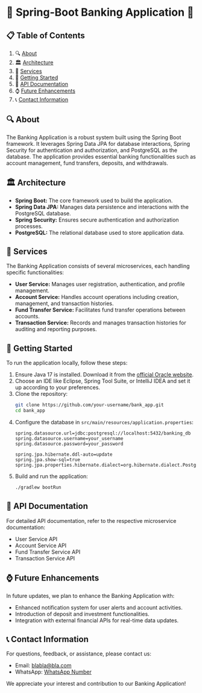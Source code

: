 # 🌟 Spring-Boot Banking Application 🌟

## 📋 Table of Contents
1. 🔍 [About](#about)
2. 🏛️ [Architecture](#architecture)
3. 🚀 [Services](#services)
4. 🚀 [Getting Started](#getting-started)
5. 📖 [API Documentation](#api-documentation)
6. ⌚ [Future Enhancements](#future-enhancements)
7. 📞 [Contact Information](#contact-information)

## 🔍 About
The Banking Application is a robust system built using the Spring Boot framework. It leverages Spring Data JPA for database interactions, Spring Security for authentication and authorization, and PostgreSQL as the database. The application provides essential banking functionalities such as account management, fund transfers, deposits, and withdrawals.

## 🏛️ Architecture
- **Spring Boot:** The core framework used to build the application.
- **Spring Data JPA:** Manages data persistence and interactions with the PostgreSQL database.
- **Spring Security:** Ensures secure authentication and authorization processes.
- **PostgreSQL:** The relational database used to store application data.

## 🚀 Services
The Banking Application consists of several microservices, each handling specific functionalities:
- **User Service:** Manages user registration, authentication, and profile management.
- **Account Service:** Handles account operations including creation, management, and transaction histories.
- **Fund Transfer Service:** Facilitates fund transfer operations between accounts.
- **Transaction Service:** Records and manages transaction histories for auditing and reporting purposes.

## 🚀 Getting Started
To run the application locally, follow these steps:

1. Ensure Java 17 is installed. Download it from the [official Oracle website](https://www.oracle.com/java/technologies/javase-jdk17-downloads.html).
2. Choose an IDE like Eclipse, Spring Tool Suite, or IntelliJ IDEA and set it up according to your preferences.
3. Clone the repository:
    ```sh
    git clone https://github.com/your-username/bank_app.git
    cd bank_app
    ```
4. Configure the database in `src/main/resources/application.properties`:
    ```properties
    spring.datasource.url=jdbc:postgresql://localhost:5432/banking_db
    spring.datasource.username=your_username
    spring.datasource.password=your_password

    spring.jpa.hibernate.ddl-auto=update
    spring.jpa.show-sql=true
    spring.jpa.properties.hibernate.dialect=org.hibernate.dialect.PostgreSQLDialect
    ```
5. Build and run the application:
    ```sh
    ./gradlew bootRun
    ```

## 📖 API Documentation
For detailed API documentation, refer to the respective microservice documentation:
- User Service API
- Account Service API
- Fund Transfer Service API
- Transaction Service API

## ⌚ Future Enhancements
In future updates, we plan to enhance the Banking Application with:
- Enhanced notification system for user alerts and account activities.
- Introduction of deposit and investment functionalities.
- Integration with external financial APIs for real-time data updates.

## 📞 Contact Information
For questions, feedback, or assistance, please contact us:
- Email: [blabla@bla.com](mailto:blabla@bla.com)
- WhatsApp: [WhatsApp Number](https://wa.me/number)

We appreciate your interest and contribution to our Banking Application!
